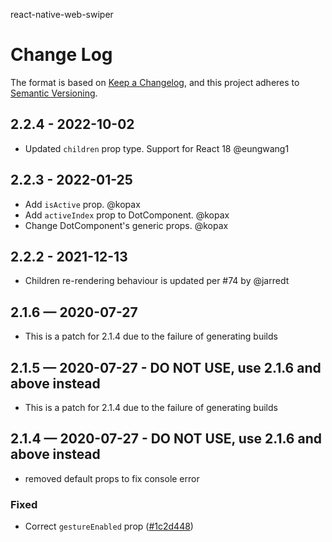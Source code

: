 react-native-web-swiper

# Change Log

The format is based on [Keep a Changelog](http://keepachangelog.com/),
and this project adheres to [Semantic Versioning](https://semver.org/spec/v2.0.0.html).

## 2.2.4 - 2022-10-02

- Updated `children` prop type. Support for React 18 @eungwang1
## 2.2.3 - 2022-01-25

- Add `isActive` prop. @kopax
- Add `activeIndex` prop to DotComponent. @kopax
- Change DotComponent's generic props. @kopax

## 2.2.2 - 2021-12-13

- Children re-rendering behaviour is updated per #74 by @jarredt

## 2.1.6 — 2020-07-27

- This is a patch for 2.1.4 due to the failure of generating builds

## 2.1.5 — 2020-07-27 - DO NOT USE, use 2.1.6 and above instead

- This is a patch for 2.1.4 due to the failure of generating builds

## 2.1.4 — 2020-07-27 - DO NOT USE, use 2.1.6 and above instead

- removed default props to fix console error

### Fixed

- Correct `gestureEnabled` prop ([#1c2d448](https://github.com/reactrondev/react-native-web-swiper/commit/1c2d448b2b4d882d57bb2a08efdf8522cb917376))

